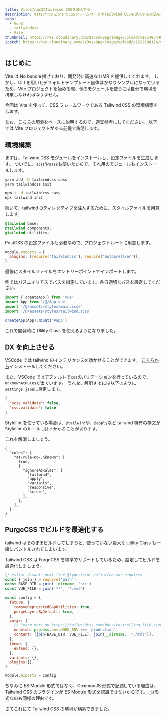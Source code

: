 ```yaml
---
title: ViteとVue3にTailwind CSSを導入する
description: ViteプロジェクトでCSSフレームワークのTailwind CSSを導入する方法を紹介します。ついでに、Tailwind CSS用のStylelintのルールやVSCodeの設定をします。
tags:
  - Vue3
  - tailwindcss
  - Vite
thumbnail: https://res.cloudinary.com/dz3vsv9pg/image/upload/v1614954463/vite-vue3-tailwindcss/thumbnail.png
icatch: https://res.cloudinary.com/dz3vsv9pg/image/upload/v1612608124/vite-vue3-tailwindcss/icatch.png
---
```


## はじめに

Vite は No bundle 掲げており、開発時に高速な HMR を提供してくれます。
しかし、CLI を用いたデフォルトテンプレート自体はかなりシンプルになっているため、Vite プロジェクトを始める際、他のモジュールを使うには自分で環境を構築しなければなりません。

今回は Vite を使って、CSS フレームワークである Tailwind CSS の環境構築をします。

なお、[こちら](https://github.com/TomokiMiyauci/vite-vue3-template)の環境をベースに説明するので、適宜参考にしてください。
以下では Vite プロジェクトがある前提で説明します。

## 環境構築

まずは、Tailwind CSS モジュールをインストールし、設定ファイルを生成します。
ついでに、`scss`や`sass`も使いたいので、それ用のモジュールもインストールします。

<code-group>
  <code-block label="Yarn" active>

```bash
yarn add -D tailwindcss sass
yarn tailwindcss init
```

  </code-block>

  <code-block label="NPM">

```bash
npm i -d tailwindcss sass
npx tailwind init
```

  </code-block>
</code-group>

続いて、tailwind のディレクティブを注入するために、スタイルファイルを用意します。

```css:src/assets/styles/tailwind.scss
@tailwind base;
@tailwind components;
@tailwind utilities;
```

PostCSS の設定ファイルも必要なので、プロジェクトルートに用意します。

```js:postcss.config.js
module.exports = {
  plugins: [require('tailwindcss'), require('autoprefixer')],
}
```

最後にスタイルファイルをエントリーポイントでインポートします。

<alert>例ではパスエイリアスでパスを指定しています。各自適切なパスを設定してください。</alert>

```ts:src/main.ts
import { createApp } from 'vue'
import App from '/@/App.vue'
import '/@/assets/styles/main.scss'
import '/@/assets/styles/tailwind.scss'

createApp(App).mount('#app')
```

これで開発時に Utility Class を使えるようになりました。

## DX を向上させる

VSCode では tailwind のインテリセンスを効かせることができます。
[こちらから](https://marketplace.visualstudio.com/items?itemName=bradlc.vscode-tailwindcss)インストールしてください。

また、VSCode ではデフォルトで`css`のバリデーションを行っているので、`unknownAtRules`が出ています。
それを、解消するには以下のように`settings.json`に設定します。

```json:.vscode/settings.json
{
  "scss.validate": false,
  "css.validate": false
}
```

Stylelint を使っている場合は、`@tailwind`や、`@apply`など tailwind 特有の構文が Stylelint のルールに引っかかることがあります。

これを解消しましょう。

```json:.stylelintrc
{
  "rules": {
    "at-rule-no-unknown": [
      true,
      {
        "ignoreAtRules": [
          "tailwind",
          "apply",
          "variants",
          "responsive",
          "screen",
        ],
      },
    ],
  }
}
```

## PurgeCSS でビルドを最適化する

tailwind はそのままビルドしてしまうと、使っていない膨大な Utility Class も一緒にバンドルされてしまいます。

Tailwind CSS は PurgeCSS を標準でサポートしているため、設定してビルドを最適化しましょう。

```js:tailwind.config.js
// eslint-disable-next-line @typescript-eslint/no-var-requires
const { join } = require('path')
const BASE_DIR = join(__dirname, 'src')
const VUE_FILE = join('**', '*.vue')

const config = {
  future: {
    removeDeprecatedGapUtilities: true,
    purgeLayersByDefault: true,
  },
  purge: {
    // Learn more on https://tailwindcss.com/docs/controlling-file-size/#removing-unused-css
    enabled: process.env.NODE_ENV === 'production',
    content: [join(BASE_DIR, VUE_FILE), join(__dirname, '*.html')],
  },
  theme: {
    extend: {},
  },
  variants: {},
  plugins:[],
}

module.exports = config
```

ちなみに ES Module 形式ではなく、CommonJS 形式で記述している理由は、Tailwind CSS のプラグインが ES Module 形式を認識できないからです。`.js`形式なのも同様の理由です。

さてこれにて Tailwind CSS の環境が構築できました。
